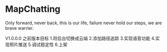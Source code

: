 # MapChatting
Only forward, never back, this is our life, failure never hold our steps, we are brave warrier.


V1.0.0.0 之前版本目标
 1.将后台切换成云端
 2.添加路径追踪
 3.实现语音功能
 4.实现照片推送
 5.调试稳定性
 6.上架